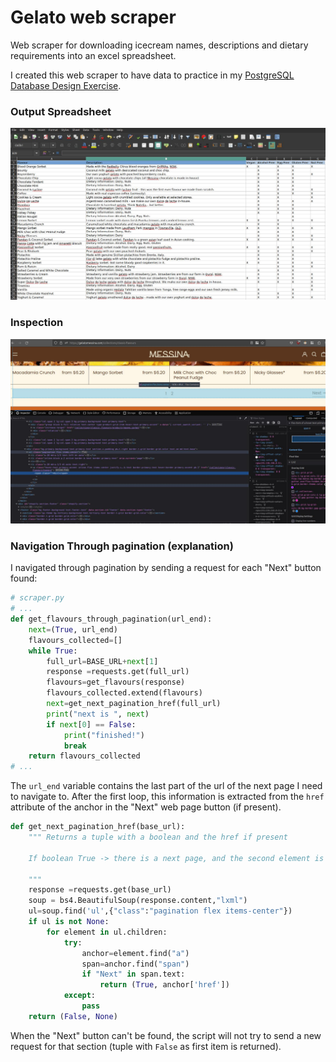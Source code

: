 # Gelato web scraper

Web scraper for downloading icecream names, descriptions and dietary requirements into an excel spreadsheet.

I created this web scraper to have data to practice in my [PostgreSQL Database Design Exercise](https://github.com/lmponcio/postgresql-icecream-db).

### Output Spreadsheet

<img src="./media/output_sheet.jpg" width="700" />

### Inspection

<img src="./media/inspection.jpg" width="700" />

### Navigation Through pagination (explanation)

I navigated through pagination by sending a request for each "Next" button found:

```python
# scraper.py
# ...
def get_flavours_through_pagination(url_end):
    next=(True, url_end)
    flavours_collected=[]
    while True:
        full_url=BASE_URL+next[1]
        response =requests.get(full_url)
        flavours=get_flavours(response)
        flavours_collected.extend(flavours)
        next=get_next_pagination_href(full_url)
        print("next is ", next)
        if next[0] == False:
            print("finished!")
            break
    return flavours_collected
# ...
```
The `url_end` variable contains the last part of the url of the next page I need to navigate to. After the first loop, this information is extracted from the `href` attribute of the anchor in the "Next" web page button (if present).

```python
def get_next_pagination_href(base_url):
    """ Returns a tuple with a boolean and the href if present

    If boolean True -> there is a next page, and the second element is the link

    """
    response =requests.get(base_url)
    soup = bs4.BeautifulSoup(response.content,"lxml")
    ul=soup.find('ul',{"class":"pagination flex items-center"})  
    if ul is not None:
        for element in ul.children:
            try:
                anchor=element.find("a")
                span=anchor.find("span")
                if "Next" in span.text:
                    return (True, anchor['href']) 
            except:
                pass
    return (False, None)
```
When the "Next" button can't be found, the script will not try to send a new request for that section (tuple with `False` as first item is returned).
